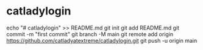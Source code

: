 # catladylogin
echo "# catladylogin" >> README.md
git init
git add README.md
git commit -m "first commit"
git branch -M main
git remote add origin https://github.com/catladyatextreme/catladylogin.git
git push -u origin main
